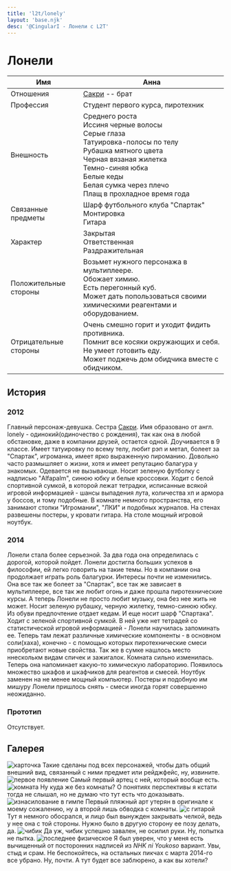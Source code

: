 ```yaml
---
title: 'l2t/lonely'
layout: 'base.njk'
desc: '@CingularI - Лонели с L2T'
---
```


# Лонели

Имя | Анна
--- | ---
Отношения | [Сакри](../sacry) -- брат
Профессия | Студент первого курса, пиротехник 
Внешность | Среднего роста<br>Иссиня черные волосы<br>Серые глаза<br>Татуировка-полосы по телу<br>Рубашка мятного цвета<br>Черная вязаная жилетка<br>Темно-синяя юбка<br>Белые кеды<br>Белая сумка через плечо<br>Плащ в прохладное время года 
Связанные предметы | Шарф футбольного клуба "Спартак"<br>Монтировка<br>Гитара 
Характер | Закрытая<br>Ответственная<br>Раздражительная 
Положительные стороны | Возьмет нужного персонажа в мультиплеере.<br>Обожает химию.<br>Есть перегонный куб.<br>Может дать попользоваться своими химическими реагентами и оборудованием.
Отрицательные стороны | Очень смешно горит и уходит фидить противника.<br>Помнит все косяки окружающих и себя.<br>Не умеет готовить еду.<br>Может поджечь дом обидчика вместе с обидчиком. 

## История
### 2012
Главный персонаж-девушка. Сестра [Сакри](../sacry). Имя образовано от англ. lonely - одинокий(одиночество с рождения), так как она в любой обстановке, даже в компании друзей, остается одной. Доучивается в 9 классе. Имеет татуировку по всему телу, любит рэп и метал, болеет за "Спартак", игроманка, имеет ярко выраженную пироманию. Довольно часто размышляет о жизни, хотя и имеет репутацию балагура у знакомых. Одевается не вызывающе. Носит зеленую футболку с надписью "Alfapalm", синюю юбку и белые кроссовки. Ходит с белой спортивной сумкой, в которой лежат тетрадки, исписанные всякой игровой информацией - шансы выпадения лута, количества хп и армора у боссов, и тому подобные. В комнате немного пространства, его занимают стопки "Игромании", "ЛКИ" и подобных журналов. На стенах развешены постеры, у кровати гитара. На столе мощный игровой ноутбук. 
### 2014
Лонели стала более серьезной. За два года она определилась с дорогой, которой пойдет. Лонели достигла больших успехов в философии, ей легко говорить на такие темы. Но в компании она продолжает играть роль балагурки. Интересы почти не изменились. Она все так же болеет за "Спартак", все так же зависает в мультиплеере, все так же любит огонь и даже прошла пиротехнические курсы. А теперь Лонели не просто любит музыку, она без нее жить не может. Носит зеленую рубашку, черную жилетку, темно-синюю юбку. Из обуви предпочтение отдает кедам. И еще носит шарф "Спартака". Ходит с зеленой спортивной сумкой. В ней уже нет тетрадей со статистической игровой информацией - Лонели научилась запоминать ее. Теперь там лежат различные химические компоненты - в основном соли(хаха), конечно - с помощью которых пиротехнические смеси приобретают новые свойства. Так же в сумке нашлось место ннесколькм видам спичек и зажигалок. Комната сильно изменилась. Теперь она напоминает какую-то химическую лабораторию. Появилось множество шкафов и шкафчиков для реагентов и смесей. Ноутбук заменен на не менее мощный компьютер. Постеры и подобную им мишуру Лонели пришлось снять - смеси иногда горят совершенно неожиданно. 
### Прототип
Отсутствует. 

## Галерея

![карточка](/img_orig/old/l2t/12.jpg)
Такие сделаны под всех персонажей, чтобы дать общий внешний вид, связанный с ними предмет или рейджфейс, ну, извините.
![первое появление](/img_orig/old/l2t/2.jpg)
Самый первый артец с ней, который вообще есть.
![комната](/img_orig/old/l2t/8.jpg)
Ну куда же без комнаты? О понятиях перспективы я кстати тогда не слышал, но не думаю что тут есть что доказывать.
![изнасилование в гимпе](/img_orig/old/l2t/26.jpg)
Первый пляжный арт утерян в оригинале к моему сожалению, ну а второй лишь обводка с комнаты.
![с гитарой](/img_orig/old/l2t/31.jpg)
Тут я немного обосрался, и лицо был вынужден закрывать челкой, ведь у нее она с той стороны. Нужно было в другую сторону ее позу делать, да.
![чибик](/img_orig/old/l2t/22.jpg)
Да уж, чибик успешно завален, не осилил руки. Ну, попытка не пытка.
![последнее физическое](/img_orig/old/l2t/35.jpg)
Я был уверен, что у меня есть вычищенный от посторонних надписей из *NHK ni Youkoso* вариант. Увы, стыд и срам. Не беспокойтесь, на остальных пикчах с марта 2014-го все убрано. Ну, почти.
А тут будет все заблюрено, а как вы хотели?

